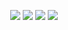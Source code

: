 <p align="center" >
  <a href="https://www.oracle.com/java/"><img src="https://skillicons.dev/icons?i=java&theme=dark"/></a>
  <a href="https://spring.io/"><img src="https://skillicons.dev/icons?i=spring&theme=dark"/></a>
  <a href="https://react.dev/"><img src="https://skillicons.dev/icons?i=react&theme=dark"/></a>
  <a href="https://www.typescriptlang.org/"><img src="https://skillicons.dev/icons?i=ts&theme=dark"/></a>
</p>
